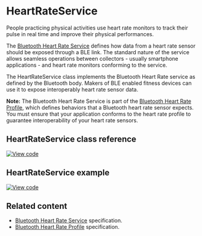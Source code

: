 # HeartRateService

People practicing physical activities use heart rate monitors to track their pulse in real time and improve their physical performances.

The [Bluetooth Heart Rate Service](https://www.bluetooth.org/docman/handlers/downloaddoc.ashx?doc_id=239866) defines how data from a heart rate sensor should be exposed through a BLE link. The standard nature of the service allows seamless operations between collectors - usually smartphone applications - and heart rate monitors conforming to the service.

The HeartRateService class implements the Bluetooth Heart Rate service as defined by the Bluetooth body. Makers of BLE enabled fitness devices can use it to expose interoperably heart rate sensor data.

<span class="note"> **Note:** The Bluetooth Heart Rate Service is part of the [Bluetooth Heart Rate Profile](https://www.bluetooth.org/docman/handlers/downloaddoc.ashx?doc_id=239865), which defines behaviors that a Bluetooth heart rate sensor expects. You must ensure that your application conforms to the heart rate profile to guarantee interoperability of your heart rate sensors.</span>

## HeartRateService class reference

[![View code](https://www.mbed.com/embed/?type=library)](https://os.mbed.com/docs/mbed-os/v6.1/mbed-os-api-doxy/class_heart_rate_service.html)

## HeartRateService example

[![View code](https://www.mbed.com/embed/?url=https://github.com/ARMmbed/mbed-os-example-ble/blob/mbed-os-6.1.0/BLE_HeartRate/source)](https://github.com/ARMmbed/mbed-os-example-ble/blob/mbed-os-6.1.0/BLE_HeartRate/source/main.cpp)

## Related content

- [Bluetooth Heart Rate Service](https://www.bluetooth.org/docman/handlers/downloaddoc.ashx?doc_id=239866) specification.
- [Bluetooth Heart Rate Profile](https://www.bluetooth.org/docman/handlers/downloaddoc.ashx?doc_id=239865) specification.
